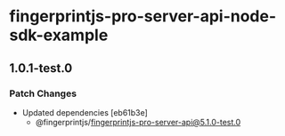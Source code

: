 # fingerprintjs-pro-server-api-node-sdk-example

## 1.0.1-test.0

### Patch Changes

- Updated dependencies [eb61b3e]
  - @fingerprintjs/fingerprintjs-pro-server-api@5.1.0-test.0

